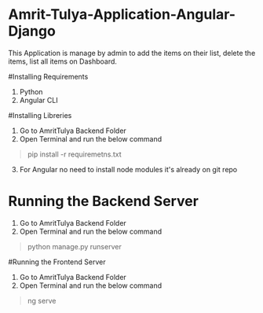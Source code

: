 # Amrit-Tulya-Application-Angular-Django
This Application is manage by admin to add the items on their list, delete the items, list all items on Dashboard.

#Installing Requirements
1) Python
2) Angular CLI

#Installing Libreries
1) Go to AmritTulya Backend Folder 
2) Open Terminal and run the below command
> pip install -r requiremetns.txt
3) For Angular no need to install node modules it's already on git repo


# Running the Backend Server
1) Go to AmritTulya Backend Folder 
2) Open Terminal and run the below command
>python manage.py runserver


#Running the Frontend Server
1) Go to AmritTulya Backend Folder 
2) Open Terminal and run the below command
>ng serve
